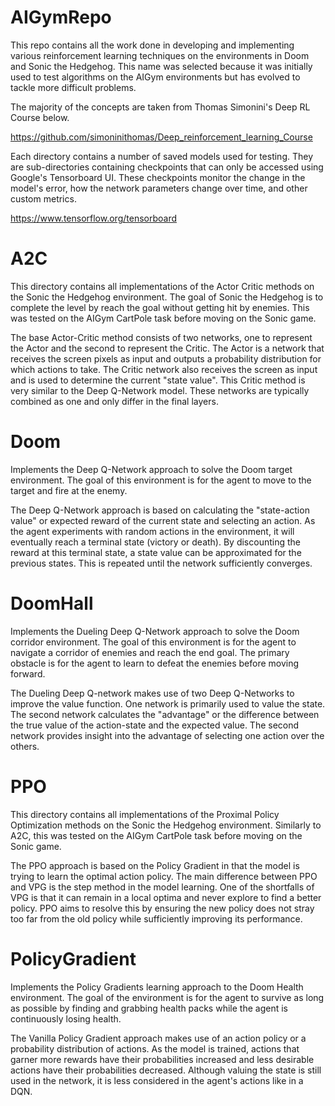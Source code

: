 # AIGymRepo

This repo contains all the work done in developing and implementing various reinforcement learning techniques on the environments in Doom and Sonic the Hedgehog. This name was selected because it was initially used to test algorithms on the AIGym environments but has evolved to tackle more difficult problems.

The majority of the concepts are taken from Thomas Simonini's Deep RL Course below. 

https://github.com/simoninithomas/Deep_reinforcement_learning_Course

Each directory contains a number of saved models used for testing. They are sub-directories containing checkpoints that can only be accessed using Google's Tensorboard UI. These checkpoints monitor the change in the model's error, how the network parameters change over time, and other custom metrics.

https://www.tensorflow.org/tensorboard

# A2C

This directory contains all implementations of the Actor Critic methods on the Sonic the Hedgehog environment. The goal of Sonic the Hedgehog is to complete the level by reach the goal without getting hit by enemies. This was tested on the AIGym CartPole task before moving on the Sonic game. 

The base Actor-Critic method consists of two networks, one to represent the Actor and the second to represent the Critic. The Actor is a network that receives the screen pixels as input and outputs a probability distribution for which actions to take. The Critic network also receives the screen as input and is used to determine the current "state value". This Critic method is very similar to the Deep Q-Network model. These networks are typically combined as one and only differ in the final layers.

# Doom

Implements the Deep Q-Network approach to solve the Doom target environment. The goal of this environment is for the agent to move to the target and fire at the enemy. 

The Deep Q-Network approach is based on calculating the "state-action value" or expected reward of the current state and selecting an action. As the agent experiments with random actions in the environment, it will eventually reach a terminal state (victory or death). By discounting the reward at this terminal state, a state value can be approximated for the previous states. This is repeated until the network sufficiently converges. 

# DoomHall

Implements the Dueling Deep Q-Network approach to solve the Doom corridor environment. The goal of this environment is for the agent to navigate a corridor of enemies and reach the end goal. The primary obstacle is for the agent to learn to defeat the enemies before moving forward.

The Dueling Deep Q-network makes use of two Deep Q-Networks to improve the value function. One network is primarily used to value the state. The second network calculates the "advantage" or the difference between the true value of the action-state and the expected value. The second network provides insight into the advantage of selecting one action over the others.

# PPO 

This directory contains all implementations of the Proximal Policy Optimization methods on the Sonic the Hedgehog environment. Similarly to A2C, this was tested on the AIGym CartPole task before moving on the Sonic game. 

The PPO approach is based on the Policy Gradient in that the model is trying to learn the optimal action policy. The main difference between PPO and VPG is the step method in the model learning. One of the shortfalls of VPG is that it can remain in a local optima and never explore to find a better policy. PPO aims to resolve this by ensuring the new policy does not stray too far from the old policy while sufficiently improving its performance. 

# PolicyGradient 

Implements the Policy Gradients learning approach to the Doom Health environment. The goal of the environment is for the agent to survive as long as possible by finding and grabbing health packs while the agent is continuously losing health. 

The Vanilla Policy Gradient approach makes use of an action policy or a probability distribution of actions. As the model is trained, actions that garner more rewards have their probabilities increased and less desirable actions have their probabilities decreased. Although valuing the state is still used in the network, it is less considered in the agent's actions like in a DQN. 



